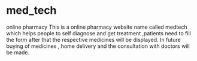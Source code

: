 # med_tech
online pharmacy
This is a online pharmacy website name called medtech which helps people to self diagnose and get treatment ,patients need to fill the form after that the respective medicines will be displayed.
In future buying of medicines , home delivery and the consultation with doctors will be made.
